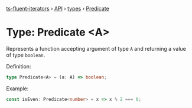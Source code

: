 [ts-fluent-iterators](../../README.md) › [API](../index.md) › [types](../index.md#Types) › [Predicate](predicate.md)

# Type: Predicate <**A**>

Represents a function accepting argument of type `A` and returning a
value of type `boolean`.

Definition:

```typescript
type Predicate<A> = (a: A) => boolean;
```

Example:

```typescript
const isEven: Predicate<number> = x => x % 2 === 0;
```
